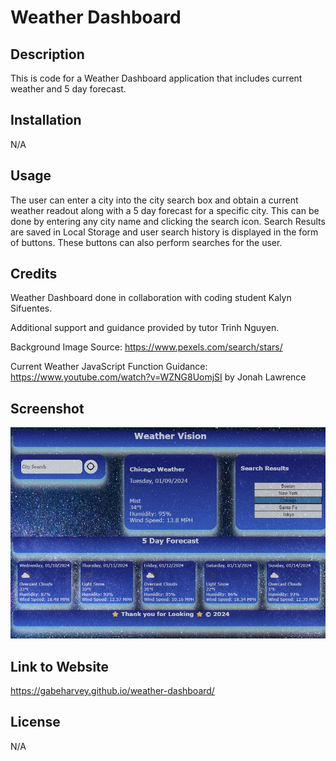 # Weather Dashboard

## Description

This is code for a Weather Dashboard application that includes current weather and 5 day forecast.

## Installation

N/A

## Usage

The user can enter a city into the city search box and obtain a current weather readout along with a 5 day forecast for a specific city. This can be done by entering any city name and clicking the search icon. Search Results are saved in Local Storage and user search history is displayed in the form of buttons. These buttons can also perform searches for the user.

## Credits

Weather Dashboard done in collaboration with coding student Kalyn Sifuentes.

Additional support and guidance provided by tutor Trinh Nguyen.

Background Image Source: https://www.pexels.com/search/stars/

Current Weather JavaScript Function Guidance: https://www.youtube.com/watch?v=WZNG8UomjSI by Jonah Lawrence

## Screenshot

![Alt text](./assets/images/weather-vision-screen.jpg)

## Link to Website

https://gabeharvey.github.io/weather-dashboard/

## License

N/A